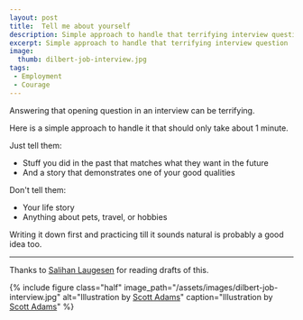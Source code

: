 ```yaml
---
layout: post
title:  Tell me about yourself
description: Simple approach to handle that terrifying interview question
excerpt: Simple approach to handle that terrifying interview question
image:
  thumb: dilbert-job-interview.jpg
tags:
 - Employment
 - Courage
---
```


Answering that opening question in an interview can be terrifying. 

Here is a simple approach to handle it that should only take about 1 minute.

Just tell them:

- Stuff you did in the past that matches what they want in the future
- And a story that demonstrates one of your good qualities

Don't tell them:

- Your life story
- Anything about pets, travel, or hobbies

Writing it down first and practicing till it sounds natural is probably a good idea too.

---

Thanks to [Salihan Laugesen](https://ecoyarns.com.au) for reading drafts of this.


{% 
include figure 
class="half"
image_path="/assets/images/dilbert-job-interview.jpg" 
alt="Illustration by [Scott Adams](http://dilbert.com)"
caption="Illustration by [Scott Adams](http://dilbert.com)"
%}


